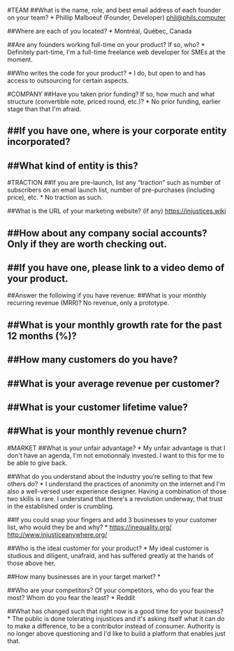 
#TEAM
##What is the name, role, and best email address of each founder on your team? *
Phillip Malboeuf (Founder, Developer) phil@phils.computer

##Where are each of you located? *
Montréal, Québec, Canada

##Are any founders working full-time on your product? If so, who? *
Definitely part-time, I'm a full-time freelance web developer for SMEs at the moment.

##Who writes the code for your product? *
I do, but open to and has access to outsourcing for certain aspects.

#COMPANY
##Have you taken prior funding? If so, how much and what structure (convertible note, priced round, etc.)? *
No prior funding, earlier stage than that I'm afraid.

##If you have one, where is your corporate entity incorporated?
-

##What kind of entity is this?
-

#TRACTION
##If you are pre-launch, list any “traction” such as number of subscribers on an email launch list, number of pre-purchases (including price), etc. *
No traction as such.

##What is the URL of your marketing website? (if any)
https://injustices.wiki

##How about any company social accounts? Only if they are worth checking out.
-

##If you have one, please link to a video demo of your product.
-

##Answer the following if you have revenue:
##What is your monthly recurring revenue (MRR)?
No revenue, only a prototype.

##What is your monthly growth rate for the past 12 months (%)?
-

##How many customers do you have?
-

##What is your average revenue per customer?
-

##What is your customer lifetime value?
-

##What is your monthly revenue churn?
-

#MARKET
##What is your unfair advantage? *
My unfair advantage is that I don't have an agenda, I'm not emotionnaly invested. I want to this for me to be able to give back.

##What do you understand about the industry you’re selling to that few others do? *
I understand the practices of anonimity on the internet and I'm also a well-versed user experience designer. Having a combination of those two skills is rare. I understand that there's a revolution underway, that trust in the established order is crumbling.

##If you could snap your fingers and add 3 businesses to your customer list, who would they be and why? *
https://inequality.org/
http://www.injusticeanywhere.org/

##Who is the ideal customer for your product? *
My ideal customer is studious and diligent, unafraid, and has suffered greatly at the hands of those above her.

##How many businesses are in your target market? *


##Who are your competitors? Of your competitors, who do you fear the most? Whom do you fear the least? *
Reddit

##What has changed such that right now is a good time for your business? *
The public is done tolerating injustices and it's asking itself what it can do to make a difference, to be a contributor instead of consumer. Authority is no longer above questioning and I'd like to build a platform that enables just that.